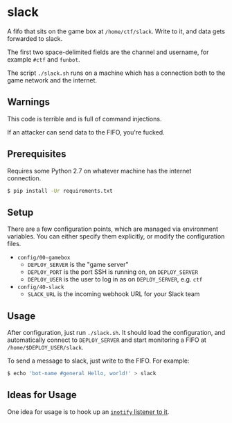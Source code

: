 # slack

A fifo that sits on the game box at `/home/ctf/slack`.
Write to it, and data gets forwarded to slack.

The first two space-delimited fields are the channel and username, for example `#ctf` and `funbot`.

The script `./slack.sh` runs on a machine which has a connection both to the game network and the internet.

## Warnings

This code is terrible and is full of command injections.

If an attacker can send data to the FIFO, you're fucked.

## Prerequisites

Requires some Python 2.7 on whatever machine has the internet connection.

```sh
$ pip install -Ur requirements.txt
```

## Setup

There are a few configuration points, which are managed via environment variables.  You can either specify them explicitly, or modify the configuration files.

- `config/00-gamebox`
    + `DEPLOY_SERVER` is the "game server"
    + `DEPLOY_PORT` is the port SSH is running on, on `DEPLOY_SERVER`
    + `DEPLOY_USER` is the user to log in as on `DEPLOY_SERVER`, e.g. `ctf`
- `config/40-slack`
    + `SLACK_URL` is the incoming webhook URL for your Slack team

## Usage

After configuration, just run `./slack.sh`.  It should load the configuration, and automatically connect to `DEPLOY_SERVER` and start monitoring a FIFO at `/home/$DEPLOY_USER/slack`.

To send a message to slack, just write to the FIFO.  For example:

```sh
$ echo 'bot-name #general Hello, world!' > slack
```

## Ideas for Usage

One idea for usage is to hook up an [`inotify` listener to it](https://github.com/samuraictf/inotifyd).

